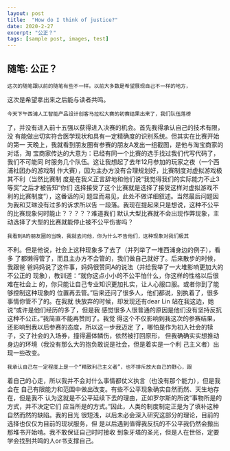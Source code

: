 ```yaml
---
layout: post
title:  "How do I think of justice?"
date: 2020-2-27
excerpt: "公正？"
tags: [sample post, images, test]
---
```


## 随笔: 公正？
    这次的随笔跟以前的随笔有些不一样。以前大多数是希望展现自己不一样的地方，
这次是希望拿出来之后能与读者共鸣。

    今天下午西浦人工智能产品设计创客马拉松大赛的初赛结果出来了，我们队伍落榜
了，并没有进入前十五强以获得进入决赛的机会。首先我得承认自己的技术有限，没
有能做出切实符合医学现状和具有一定精确度的识别系统。但其实在比赛开始的第一
天晚上，我就看到朋友圈有参赛的朋友A发出一组截图，是他与淘宝商家的对话，淘
宝商家传达的大意为：已经有同一个比赛的选手找过我们代写代码了，我们不可能同
时服务几个队伍。这让我想起了去年12月参加的玩家之夜（一个西浦社团办的游戏制
作大赛），因为主办方没有合理规划好，比赛制度对虚拟游戏极其不利（当然比赛制
度是在我义正言辞地和他们说“我觉得我们的实际能力不止3等奖”之后才被告知“你们
选择接受了这个比赛就是选择了接受这样对虚拟游戏不利的比赛制度”），这番话的问
题显而易见，此处不做详细叙述。当然最后问题因为我和艾琳没有过多的诉求所以告
一段落。我现在提起来只是想说，这种不公平的比赛现象何时能止？？？？？难道我们
默认大型比赛就不会出现作弊现象，主动选择了大型的比赛就能停止被不公平伤害吗？

    我看到A的朋友圈的当晚，我就去问他，你为什么不告他们，这种现象对我们极其
不利。但是他说，社会上这种现象多了去了（并列举了一堆西浦身边的例子），看多
了都懒得管了，而且主办方不会管的，我们做自己就好了。后来散步的时候，我跟爸
爸妈妈说了这件事，妈妈很赞同A的说法（并给我举了一大堆影响更加大的不公正的
现象），教训道：“就你这点小小的不公平怕什么，你这样的性格以后很难在社会上
的，你只能让自己专业知识更加扎实，让人心服口服。或者你到了能够控制这种现象的
位置再去管。”后来还问了很多人，他们都说，别执着了，很多事情你管不了的。在我就
快放弃的时候，却发现还有dear Lin 站在我这边，她说“或许是他们经历的多了，但是我
感觉很多人很普通的原因是他们没有坚持反抗这种不公正。”我简直不能再赞同了。我觉
得这个不仅影响到我这次的参赛结果，还影响到我以后参赛的态度，所以这一步我迈定
了，哪怕是作为初入社会的犊子，交了社会的入场券，撞得遍体鳞伤，依然被打回原形，
但我确确实实想推动身边的环境（我没有那么大的抱负敢说是社会，但是着实是一个利
己主义者）出现一些改变。

    我承认自己在一定程度上是一个“精致利己主义者”，也不排斥放大自己的野心，跟
着自己的心走，所以我并不会对什么事情都仗义执言（也没有那个能力），但是我会在
自己有限能力和范围中做出改变。有些不公平现象确实自然而然、天生地存在，但是我不
认为这就是不公平延续下去的理由，正如罗尔斯的所说“事物所是的方式，并不决定它们
应当所是的方式。”因此，人类的制度制定正是为了填补这种自然而然的缺陷。我的目光
很短浅，以后未必会深入研究这部分的理论，目前的选择也仅仅为目前的现状服务，但
是以后遇到值得我反抗的不公平我仍然会搬出那堆书开始啃。我不敢保证自己时时接收
到象牙塔的圣光，但是人在世俗，定要学会找到共鸣的人or书支撑自己。
